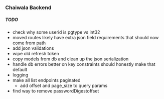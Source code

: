 ### Chaiwala Backend

##### TODO

- check why some userid is pgtype vs int32
- moved routes likely have extra json field requirements that should now come from path
- add json validations
- wipe old refresh token
- copy models from db and clean up the json serialization
- handle db errors better on key constraints should honestly make that default
- logging
- make all list endpoints paginated
  - add offset and page_size to query params
- find way to remove passwordDigestoffset
